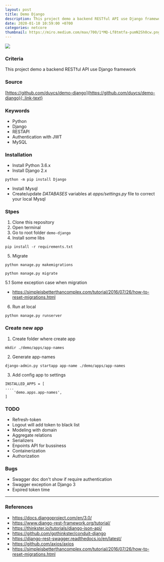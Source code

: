 ```yaml
---
layout: post
title: Demo Django
description: This project demo a backend RESTful API use Django framework.
date: 2020-01-10 10:59:00 +0700
categories: netcore
thumbnail: https://miro.medium.com/max/700/1*MQ-Lf8tmtfa-pumN2Sh0cw.png
---
```


![](https://miro.medium.com/max/700/1*MQ-Lf8tmtfa-pumN2Sh0cw.png)

### Criteria
This project demo a backend RESTful API use Django framework

### Source 
[https://github.com/duycs/demo-django](https://github.com/duycs/demo-django){:.link-text}

### Keywords
- Python
- Django
- RESTAPI
- Authentication with JWT
- MySQL

### Installation
- Install Python 3.6.x
- Install Django 2.x
```
python -m pip install Django
```
- Install Mysql
- Create/update *DATABASES* variables at *apps/settings.py* file to correct your local Mysql

### Stpes
1. Clone this repository
2. Open terminal
3. Go to root folder `demo-django`
4. Install some libs
```
pip install -r requirements.txt
```
5. Migrate
```
python manage.py makemigrations
```
```
python manage.py migrate
```
5.1 Some exception case when migration
- https://simpleisbetterthancomplex.com/tutorial/2016/07/26/how-to-reset-migrations.html

6. Run at local
```
python manage.py runserver
```

### Create new app
1. Create folder where create app
```
mkdir ./demo/apps/app-names
```
2. Generate app-names
```
django-admin.py startapp app-name ./demo/apps/app-names
```
3. Add config app to settings
```
INSTALLED_APPS = [
....
    'demo.apps.app-names',
]
```

### TODO
- Refresh-token
- Logout will add token to black list
- Modeling with domain
- Aggregate relations
- Serializers
- Enpoints API for bussiness
- Containerization
- Authorization

### Bugs
- Swagger doc don't show if require authentication
- Swagger exception at Django 3
- Expired token time

---
### References
- https://docs.djangoproject.com/en/3.0/
- https://www.django-rest-framework.org/tutorial/
- https://thinkster.io/tutorials/django-json-api/
- https://github.com/gothinkster/conduit-django
- https://django-rest-swagger.readthedocs.io/en/latest/
- https://github.com/axios/axios
- https://simpleisbetterthancomplex.com/tutorial/2016/07/26/how-to-reset-migrations.html
